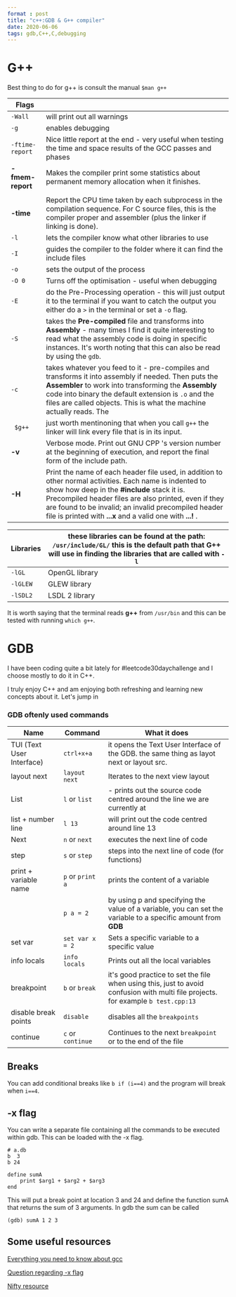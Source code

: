 ```yaml
---
format : post
title: "c++:GDB & G++ compiler"
date: 2020-06-06
tags: gdb,C++,C,debugging
---
```


# G++

Best thing to do for g++ is consult the manual `$man g++`

| Flags |                             |
| ----- | --------------------------- |
| `-Wall` | will print out all warnings |
| `-g`  | enables debugging |
| `-ftime-report` | Nice little report at the end - very useful when testing the time and space results of the GCC passes and phases |
| **-fmem-report** | Makes the compiler print some statistics about permanent memory allocation when it finishes. |
|  |  |
| **-time** | Report the CPU time taken by each subprocess in the compilation sequence. For C source files, this is the compiler proper and assembler (plus the linker if linking is done). |
| `-l` | lets the compiler know what other libraries to use |
| `-I` | guides the compiler to the folder where it can find the include files |
| `-o` | sets the output of the process |
| `-O 0` | Turns off the  optimisation - useful when debugging |
| `-E` | do the Pre-Processing operation - this will just output it to the terminal if you want to catch the output you either do a `>` in the terminal or set a `-o` flag. |
| `-S` | takes the **Pre-compiled** file and transforms into **Assembly** - many times I find it quite interesting to read what the assembly code is doing in specific instances. It's worth noting that this can also be read by using the `gdb`. |
| `-c` | takes whatever you feed to it - pre-compiles and transforms it into assembly  if needed. Then puts the **Assembler** to work into transforming the **Assembly** code into binary the default extension is `.o` and the files are called objects. This is what the machine actually reads. The |
| ` $g++` | just worth mentinoning that when you call `g++` the linker will link every file  that is in its input. |
| **-v** | Verbose mode. Print out GNU CPP 's version number at the beginning of execution, and report the final form of the include path. |
| **-H** | Print the name of each header file used, in addition to other normal activities. Each name is indented to show how deep in the **#include** stack it is. Precompiled header files are also printed, even if they are found to be  invalid; an invalid precompiled header file is printed with **...x** and a valid one with **...!** . |



| Libraries | these libraries can be found at the path: **`/usr/include/GL/`** this is the default path that G++ will use in finding the libraries that are called with `-l` |
| --------- | ------------------------------------------------------------ |
| `-lGL`    | OpenGL library                                               |
| `-lGLEW`  | GLEW library                                                 |
| `-lSDL2`  | LSDL 2 library                                               |

It is worth saying that the terminal reads **g++** from `/usr/bin` and this can be tested with running `which g++`. 

# GDB

I have been coding quite a bit lately for #leetcode30daychallenge and I choose
mostly to do it in C++. 

I truly enjoy C++ and am enjoying both refreshing and learning new concepts
about it. Let's jump in

### GDB oftenly used commands

| Name                      | Command  | What it does                                                 |
| ------------------------- | -------- | ------------------------------------------------------------ |
| TUI (Text User Interface) | `ctrl+x+a` | it opens the Text User Interface of the GDB. the same thing as layot next or layout src. |
| layout next | `layout next` | Iterates to the next view layout |
| List | `l` or `list` | - prints out the source code centred around the line we are currently at |
| list + number line | `l 13` | will print out the code centred around line 13 |
| Next | `n` or `next` | executes the next line of code |
| step | `s` or `step` | steps into the next line of code (for functions) |
| print  + variable name | `p` or `print a` | prints the content of a variable |
|  | `p a = 2` | by using p and specifying the value of a variable, you can set the variable to a specific amount from **GDB** |
|set var |`set var x = 2`|Sets a specific variable to a specific value|
| info locals | `info locals` | Prints out all the local variables |
| breakpoint | `b` or `break` | it's good practice to set the file when using this, just to avoid confusion with multi file projects. for example `b test.cpp:13` |
| disable break points | `disable` | disables all the `breakpoints` |
| continue | `c` or `continue` | Continues to the next `breakpoint` or to the end of the file |

## Breaks
You can add conditional breaks like `b if (i==4)` and the program will break
when `i==4`.

## -x flag
You can write a separate file containing all the commands to be executed within
gdb. This can be loaded with the -x flag.

```
# a.db
b  3
b 24

define sumA
    print $arg1 + $arg2 + $arg3
end
```

This will put a break point at location 3 and 24 and define the function sumA
that returns the sum of 3 arguments. In gdb the sum can be called 
```
(gdb) sumA 1 2 3
```

## Some useful resources 

[Everything you need to know about gcc](https://medium.com/@meghamohan/everything-you-want-to-know-about-gcc-fa5805452f96)

[Question regarding -x flag](https://stackoverflow.com/questions/62319405/gdb-pre-make-watches-and-commands)

[Nifty resource](https://linux.die.net/man/1/g++)
